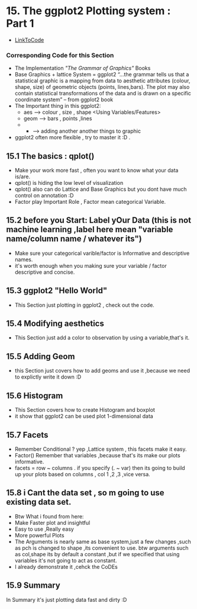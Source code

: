 # 15. The ggplot2 Plotting system : Part 1

- [LinkToCode](https://github.com/Xwyzworms/Exploratory-Data-Analysis-with-R/blob/master/14.The%20ggplot%20Ploting%20System%20part%201/GGplot.R)
### Corresponding Code for this Section
- The Implementation *"The Grammar of Graphics"* Books
- Base Graphics + lattice System = ggplot2
“…the grammar tells us that a statistical graphic is a mapping from data to
aesthetic attributes (colour, shape, size) of geometric objects (points, lines,bars). The plot may also contain statistical transformations of the data and is drawn on a specific coordinate system” – from ggplot2 book
- The Important thing in this ggplot2:
  - aes --> colour , size , shape <Using Variables/Features>
  - geom --> bars , points ,lines
  - + --> adding another another things to graphic
- ggplot2 often more flexible , try to master it :D .  

## 15.1 The basics : qplot()
 - Make your work more fast , often you want to know what your data is/are.
 - qplot() is hiding the low level of visualization
 - qplot() also can do Lattice and Base Graphics but you dont have much control on annotation :D
 - Factor play Important Role , Factor mean categorical Variable.

## 15.2 before you Start: Label yOur Data (this is not machine learning ,label here mean "variable name/column name / whatever its")
- Make sure your categorical varible/factor is Informative and descriptive names.
- it's worth enough when you making sure your variable / factor descriptive and concise.

## 15.3 ggplot2 "Hello World"
 - This Section just plotting in ggplot2 , check out the code.

## 15.4 Modifying aesthetics
 - This Section just add a color to observation by using a variable,that's it.

## 15.5 Adding Geom
- this Section just covers how to add geoms and use it ,because we need to explictly write it down :D

## 15.6 Histogram
 - This Section covers how to create Histogram and boxplot
 - it show that ggplot2 can be used plot 1-dimensional data
## 15.7 Facets
 - Remember Conditional ? yep ,Lattice system , this facets make it easy.
 - Factor() Remember that variables ,because that's its make our plots informative.
 - facets = row ~ columns . if you specify (. ~ var) then its going to build up your plots based on columns , col 1 ,2  ,3 ,vice versa.


## 15.8 i Cant the data set , so m going to use existing data set.
 - Btw What i found from here:
  - Make Faster plot and insightful
  - Easy to use ,Really easy
  - More powerful Plots
  - The Arguments is nearly same as base system,just a few changes ,such as pch is changed to shape ,its convenient to use. btw arguments such as col,shape its by default a constant ,but if we specified that using variables it's not going to act as constant.
  - I already demonstrate it ,cehck the CoDEs

## 15.9 Summary
In Summary it's just plotting data fast and dirty :D
